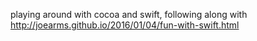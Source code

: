 playing around with cocoa and swift, following along with http://joearms.github.io/2016/01/04/fun-with-swift.html
